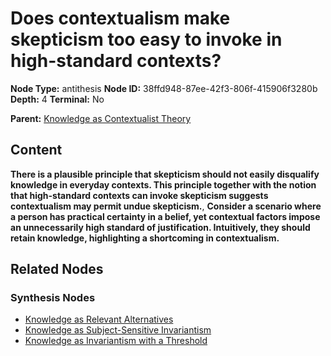 # Does contextualism make skepticism too easy to invoke in high-standard contexts?

**Node Type:** antithesis
**Node ID:** 38ffd948-87ee-42f3-806f-415906f3280b
**Depth:** 4
**Terminal:** No

**Parent:** [Knowledge as Contextualist Theory](knowledge-as-contextualist-theory-synthesis-7aa7050c-7a7a-4735-acef-6fc1bac0e555.md)

## Content

**There is a plausible principle that skepticism should not easily disqualify knowledge in everyday contexts. This principle together with the notion that high-standard contexts can invoke skepticism suggests contextualism may permit undue skepticism.**, **Consider a scenario where a person has practical certainty in a belief, yet contextual factors impose an unnecessarily high standard of justification. Intuitively, they should retain knowledge, highlighting a shortcoming in contextualism.**

## Related Nodes

### Synthesis Nodes

- [Knowledge as Relevant Alternatives](knowledge-as-relevant-alternatives-synthesis-db4823f6-5a4d-4a4e-b502-5e2daee3dd61.md)
- [Knowledge as Subject-Sensitive Invariantism](knowledge-as-subject-sensitive-invariantism-synthesis-8e045735-27be-483d-a22a-5d801efebb0f.md)
- [Knowledge as Invariantism with a Threshold](knowledge-as-invariantism-with-a-threshold-synthesis-26b39bb2-169e-458e-86d7-8fc1f67c11ed.md)
